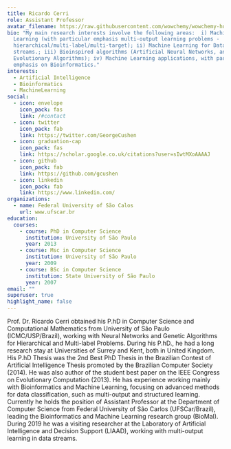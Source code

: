```yaml
---
title: Ricardo Cerri
role: Assistant Professor
avatar_filename: https://raw.githubusercontent.com/wowchemy/wowchemy-hugo-modules/master/academic.png
bio: "My main research interests involve the following areas:  i) Machine
  Learning (with particular emphasis multi-output learning problems -
  hierarchical/multi-label/multi-target); ii) Machine Learning for Data
  streams.; iii) Bioinspired algorithms (Artificial Neural Networks, and
  Evolutionary Algorithms); iv) Machine Learning applications, with particular
  emphasis on Bioinformatics."
interests:
  - Artificial Intelligence
  - Bioinformatics
  - MachineLearning
social:
  - icon: envelope
    icon_pack: fas
    link: /#contact
  - icon: twitter
    icon_pack: fab
    link: https://twitter.com/GeorgeCushen
  - icon: graduation-cap
    icon_pack: fas
    link: https://scholar.google.co.uk/citations?user=sIwtMXoAAAAJ
  - icon: github
    icon_pack: fab
    link: https://github.com/gcushen
  - icon: linkedin
    icon_pack: fab
    link: https://www.linkedin.com/
organizations:
  - name: Federal University of São Calos
    url: www.ufscar.br
education:
  courses:
    - course: PhD in Computer Science
      institution: University of São Paulo
      year: 2013
    - course: Msc in Computer Science
      institution: University of São Paulo
      year: 2009
    - course: BSc in Computer Science
      institution: State University of São Paulo
      year: 2007
email: ""
superuser: true
highlight_name: false
---
```

Prof. Dr. Ricardo Cerri obtained his P.hD in Computer Science and Computational Mathematics from University of São Paulo (ICMC/USP/Brazil), working with Neural Networks and Genetic Algorithms for Hierarchical and Multi-label Problems. During his P.hD., he had a long research stay at Universities of Surrey and Kent, both in United Kingdom. His P.hD Thesis was the 2nd Best PhD Thesis in the Brazilian Contest of Artificial Intelligence Thesis promoted by the Brazilian Computer Society (2014). He was also author of the student best paper on the IEEE Congress on Evolutionary Computation (2013). He has experience working mainly with Bioinformatics and Machine Learning, focusing on advanced methods for data classification, such as multi-output and structured learning. Currently he holds the position of Assistant Professor at the Department of Computer Science from Federal University of São Carlos (UFSCar/Brazil), leading the Bioinformatics and Machine Learning research group (BioMal). During 2019 he was a visiting researcher at the Laboratory of Artificial Intelligence and Decision Support (LIAAD), working with multi-output learning in data streams.
